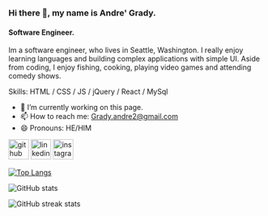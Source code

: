 ### Hi there 👋, my name is Andre' Grady.
#### Software Engineer.
<!-- ![Software Engineer.](https://cdn.pixabay.com/photo/2017/05/04/15/12/welcome-sign-2284312__480.jpg) -->

Im a software engineer, who lives in Seattle, Washington. I really enjoy learning languages and building complex applications with simple UI. Aside from coding, I enjoy fishing, cooking, playing video games and attending comedy shows.

Skills: HTML / CSS / JS /  jQuery /  React  /  MySql   

- 🔭 I’m currently working on this page. 
- 📫 How to reach me: Grady.andre2@gmail.com 
- 😄 Pronouns: HE/HIM 


[<img src='https://cdn.jsdelivr.net/npm/simple-icons@3.0.1/icons/github.svg' alt='github' height='40'>](https://github.com/grady253)  [<img src='https://cdn.jsdelivr.net/npm/simple-icons@3.0.1/icons/linkedin.svg' alt='linkedin' height='40'>](https://www.linkedin.com/in/https://www.linkedin.com/in/andre-grady-a70237190//)  [<img src='https://cdn.jsdelivr.net/npm/simple-icons@3.0.1/icons/instagram.svg' alt='instagram' height='40'>](https://www.instagram.com/thegradyway/)  

[![Top Langs](https://github-readme-stats.vercel.app/api/top-langs/?username=grady253)](https://github.com/anuraghazra/github-readme-stats)

![GitHub stats](https://github-readme-stats.vercel.app/api?username=grady253&show_icons=true)  

![GitHub streak stats](https://streak-stats.demolab.com/?user=grady253)  


